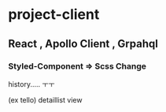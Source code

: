 # project-client

## React , Apollo Client , Grpahql

### Styled-Component => Scss Change

history..... ㅜㅜ

(ex tello) detaillist view

